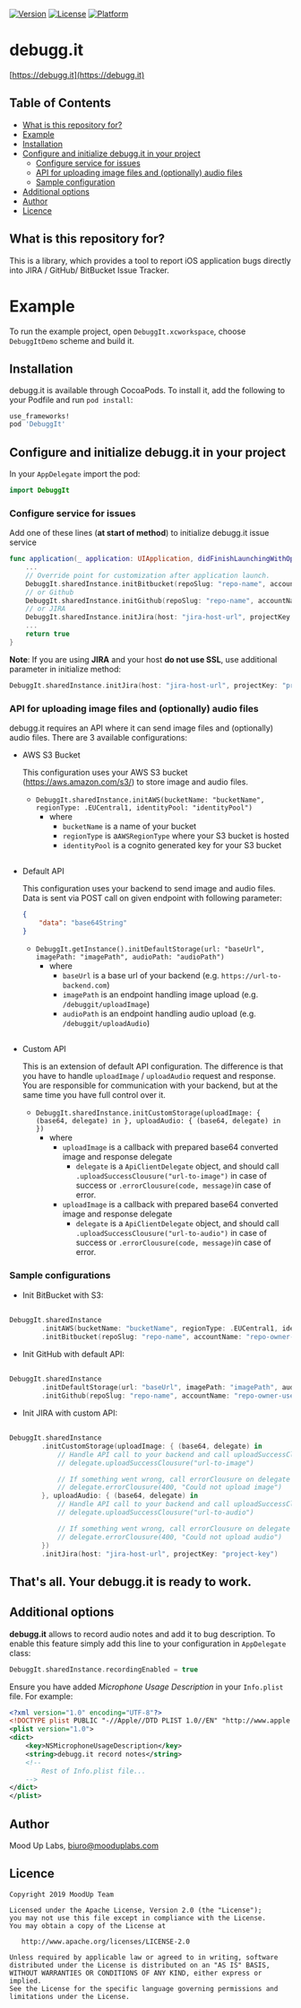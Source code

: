 [![Version](https://img.shields.io/cocoapods/v/DebuggIt.svg?style=flat)](http://cocoapods.org/pods/DebuggIt)
[![License](https://img.shields.io/cocoapods/l/DebuggIt.svg?style=flat)](http://cocoapods.org/pods/DebuggIt)
[![Platform](https://img.shields.io/cocoapods/p/DebuggIt.svg?style=flat)](http://cocoapods.org/pods/DebuggIt)

# debugg.it #

[https://debugg.it](https://debugg.it)

## Table of Contents ##

+ [What is this repository for?](#what-is-this)
+ [Example](#example)
+ [Installation](#setup)
+ [Configure and initialize debugg.it in your project](#configure)
    * [Configure service for issues](#configure-issue)
    * [API for uploading image files and (optionally) audio files](#configure-api)
    * [Sample configuration](#configure-sample)
+ [Additional options](#extra-options)
+ [Author](#author)
+ [Licence](#licence)

<a name="what-is-this"/>

## What is this repository for? ##

This is a library, which provides a tool to report iOS application bugs directly into JIRA / GitHub/ BitBucket Issue Tracker.

<a name="example"/>

# Example

To run the example project, open `DebuggIt.xcworkspace`, choose `DebuggItDemo` scheme and build it.

<a name="setup"/>

## Installation ##

debugg.it is available through CocoaPods. To install it, add the following to your Podfile and run `pod install`:
```ruby
use_frameworks!
pod 'DebuggIt'
```
<a name="configure"/>

## Configure and initialize debugg.it in your project ##

In your `AppDelegate` import the pod:
```swift
import DebuggIt
```

<a name="configure-issue"/>

### Configure service for issues ###

Add one of these lines (**at start of method**) to initialize debugg.it issue service

```swift
func application(_ application: UIApplication, didFinishLaunchingWithOptions launchOptions: [UIApplicationLaunchOptionsKey: Any]?) -> Bool {
    ...
    // Override point for customization after application launch.
    DebuggIt.sharedInstance.initBitbucket(repoSlug: "repo-name", accountName: "repo-owner-username")
    // or Github
    DebuggIt.sharedInstance.initGithub(repoSlug: "repo-name", accountName: "repo-owner-username")
    // or JIRA
    DebuggIt.sharedInstance.initJira(host: "jira-host-url", projectKey: "project-key")
    ...
    return true
}
```

**Note**: If you are using **JIRA** and your host **do not use SSL**, use additional parameter in initialize method:

```swift
DebuggIt.sharedInstance.initJira(host: "jira-host-url", projectKey: "project-key", usesHttps: false)
```

<a name="configure-api"/>

### API for uploading image files and (optionally) audio files ###

debugg.it requires an API where it can send image files and (optionally) audio files. There are 3 available configurations:

+ AWS S3 Bucket

    This configuration uses your AWS S3 bucket (https://aws.amazon.com/s3/) to store image and audio files.

    * `DebuggIt.sharedInstance.initAWS(bucketName: "bucketName", regionType: .EUCentral1, identityPool: "identityPool")`
        * where
            * `bucketName` is a name of your bucket
            * `regionType` is a`AWSRegionType` where your S3 bucket is hosted
            * `identityPool` is a cognito generated key for your S3 bucket

##

+ Default API

    This configuration uses your backend to send image and audio files. Data is sent via POST call on given endpoint with following parameter:
    ```json
    {
        "data": "base64String"
    }
    ```
    
    * `DebuggIt.getInstance().initDefaultStorage(url: "baseUrl", imagePath: "imagePath", audioPath: "audioPath")`
        * where
            * `baseUrl` is a base url of your backend (e.g. `https://url-to-backend.com`)
            * `imagePath` is an endpoint handling image upload (e.g. `/debuggit/uploadImage`)
            * `audioPath` is an endpoint handling audio upload (e.g. `/debuggit/uploadAudio`)
##

+ Custom API

    This is an extension of default API configuration. The difference is that you have to handle `uploadImage` / `uploadAudio` request and response. You are responsible for communication with your backend, but at the same time you have full control over it.

    * `DebuggIt.sharedInstance.initCustomStorage(uploadImage: { (base64, delegate) in }, uploadAudio: { (base64, delegate) in })`
        * where
            * `uploadImage` is a callback with prepared base64 converted image and response delegate
                * `delegate` is a `ApiClientDelegate` object, and should call `.uploadSuccessClousure("url-to-image")` in case of success or `.errorClousure(code, message)`in case of error.
            * `uploadImage` is a callback with prepared base64 converted image and response delegate
                * `delegate` is a `ApiClientDelegate` object, and should call `.uploadSuccessClousure("url-to-audio")` in case of success or `.errorClousure(code, message)`in case of error.

<a name="configure-sample"/>

### Sample configurations ###

+ Init BitBucket with S3:
##
```swift
DebuggIt.sharedInstance
        .initAWS(bucketName: "bucketName", regionType: .EUCentral1, identityPool: "identityPool")
        .initBitbucket(repoSlug: "repo-name", accountName: "repo-owner-username")
```

+ Init GitHub with default API:
##
```swift
DebuggIt.sharedInstance
        .initDefaultStorage(url: "baseUrl", imagePath: "imagePath", audioPath: "audioPath")
        .initGithub(repoSlug: "repo-name", accountName: "repo-owner-username")
```

+ Init JIRA with custom API:
##
```swift
DebuggIt.sharedInstance
        .initCustomStorage(uploadImage: { (base64, delegate) in
            // Handle API call to your backend and call uploadSuccessClousure on delegate with url
            // delegate.uploadSuccessClousure("url-to-image")

            // If something went wrong, call errorClousure on delegate
            // delegate.errorClousure(400, "Could not upload image")
        }, uploadAudio: { (base64, delegate) in
            // Handle API call to your backend and call uploadSuccessClousure on delegate with url
            // delegate.uploadSuccessClousure("url-to-audio")

            // If something went wrong, call errorClousure on delegate
            // delegate.errorClousure(400, "Could not upload audio")    
        })
        .initJira(host: "jira-host-url", projectKey: "project-key")
```
## That's all. Your debugg.it is ready to work. ##

<a name="extra-options"/>

## Additional options

**debugg.it** allows to record audio notes and add it to bug description. To enable this feature simply add this line to your configuration in `AppDelegate` class:


```swift
DebuggIt.sharedInstance.recordingEnabled = true
```

Ensure you have added _Microphone Usage Description_ in your `Info.plist` file. For example:
```xml
<?xml version="1.0" encoding="UTF-8"?>
<!DOCTYPE plist PUBLIC "-//Apple//DTD PLIST 1.0//EN" "http://www.apple.com/DTDs/PropertyList-1.0.dtd">
<plist version="1.0">
<dict>
	<key>NSMicrophoneUsageDescription</key>
	<string>debugg.it record notes</string>
	<!-- 
		Rest of Info.plist file... 
	-->
</dict>
</plist>
```

<a name="author"/>

## Author

Mood Up Labs, biuro@mooduplabs.com

<a name="licence"/>

## Licence ##

```
Copyright 2019 MoodUp Team

Licensed under the Apache License, Version 2.0 (the "License");
you may not use this file except in compliance with the License.
You may obtain a copy of the License at

   http://www.apache.org/licenses/LICENSE-2.0

Unless required by applicable law or agreed to in writing, software
distributed under the License is distributed on an "AS IS" BASIS,
WITHOUT WARRANTIES OR CONDITIONS OF ANY KIND, either express or implied.
See the License for the specific language governing permissions and
limitations under the License.
```
